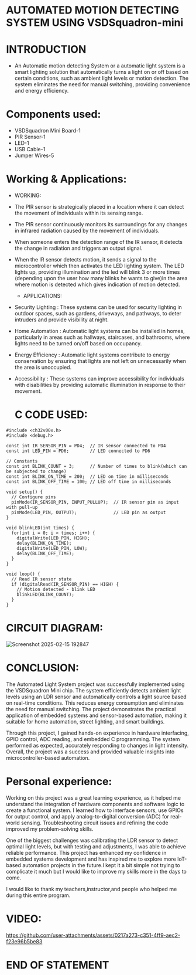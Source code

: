 # AUTOMATED MOTION DETECTING SYSTEM USING VSDSquadron-mini

# INTRODUCTION
* An Automatic motion detecting System or a automatic light system is a smart lighting solution that automatically turns a light on or off based on certain conditions, such as ambient light levels or motion detection. The system eliminates the need for manual switching, providing convenience and energy efficiency.

# Components used:
* VSDSquadron Mini Board-1
* PIR Sensor-1
* LED-1
* USB Cable-1
* Jumper Wires-5

# Working & Applications:

   * WORKING:
* The PIR sensor is strategically placed in a location where it can detect the movement of individuals within its sensing range.
* The PIR sensor continuously monitors its surroundings for any changes in infrared radiation caused by the movement of individuals.
* When someone enters the detection range of the IR sensor, it detects the change in radiation and triggers an output signal.
* When the IR sensor detects motion, it sends a signal to the microcontroller which then activates the LED lighting system. The LED lights up, providing illumination and the led will blink 3 or more times (depending upon the user how many blinks he wants to give)in the area where motion is detected which gives indication of motion detected.

  * APPLICATIONS:
* Security Lighting : These systems can be used for security lighting in outdoor spaces, such as gardens, driveways, and pathways, to deter intruders and provide visibility at night.
* Home Automation : Automatic light systems can be installed in homes, particularly in areas such as hallways, staircases, and bathrooms, where lights need to be turned on/off based on occupancy.
* Energy Efficiency : Automatic light systems contribute to energy conservation by ensuring that lights are not left on unnecessarily when the area is unoccupied.
* Accessibility : These systems can improve accessibility for individuals with disabilities by providing automatic illumination in response to their movement.
 
  # C CODE USED:
```
#include <ch32v00x.h>
#include <debug.h>

const int IR_SENSOR_PIN = PD4;  // IR sensor connected to PD4
const int LED_PIN = PD6;        // LED connected to PD6

// Constants
const int BLINK_COUNT = 3;      // Number of times to blink(which can be subjected to change)
const int BLINK_ON_TIME = 200;  // LED on time in milliseconds
const int BLINK_OFF_TIME = 100; // LED off time in milliseconds

void setup() {
  // Configure pins
  pinMode(IR_SENSOR_PIN, INPUT_PULLUP);  // IR sensor pin as input with pull-up
  pinMode(LED_PIN, OUTPUT);              // LED pin as output
}

void blinkLED(int times) {
  for(int i = 0; i < times; i++) {
    digitalWrite(LED_PIN, HIGH);
    delay(BLINK_ON_TIME);
    digitalWrite(LED_PIN, LOW);
    delay(BLINK_OFF_TIME);
  }
}

void loop() {
  // Read IR sensor state
  if (digitalRead(IR_SENSOR_PIN) == HIGH) {
    // Motion detected - blink LED
    blinkLED(BLINK_COUNT);
  }
}
```
# CIRCUIT DIAGRAM:
![Screenshot 2025-02-15 192847](https://github.com/user-attachments/assets/b3f5b698-9fa1-42ac-8d07-a7484a284fcd)
# CONCLUSION:
The Automated Light System project was successfully implemented using the VSDSquadron Mini chip. The system efficiently detects ambient light levels using an LDR sensor and automatically controls a light source based on real-time conditions. This reduces energy consumption and eliminates the need for manual switching. The project demonstrates the practical application of embedded systems and sensor-based automation, making it suitable for home automation, street lighting, and smart buildings.

Through this project, I gained hands-on experience in hardware interfacing, GPIO control, ADC reading, and embedded C programming. The system performed as expected, accurately responding to changes in light intensity. Overall, the project was a success and provided valuable insights into microcontroller-based automation.

# Personal experience:
Working on this project was a great learning experience, as it helped me understand the integration of hardware components and software logic to create a functional system. I learned how to interface sensors, use GPIOs for output control, and apply analog-to-digital conversion (ADC) for real-world sensing. Troubleshooting circuit issues and refining the code improved my problem-solving skills.

One of the biggest challenges was calibrating the LDR sensor to detect optimal light levels, but with testing and adjustments, I was able to achieve reliable performance. This project has enhanced my confidence in embedded systems development and has inspired me to explore more IoT-based automation projects in the future.I kept it a bit simple not trying to complicate it much but I would like to improve my skills more in the days to come.

I would  like to thank my teachers,instructor,and people who helped me during this entire program.
# VIDEO:



https://github.com/user-attachments/assets/0217a273-c351-4ff9-aec2-f23e96b5be83




# END OF STATEMENT






